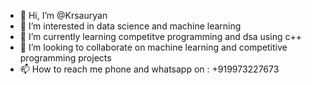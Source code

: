 - 👋 Hi, I’m @Krsauryan
- 👀 I’m interested in data science and machine learning
- 🌱 I’m currently learning competitve programming and dsa using c++
- 💞️ I’m looking to collaborate on machine learning and competitive programming projects
- 📫 How to reach me phone and whatsapp on : +919973227673

<!---
Krsauryan/Krsauryan is a ✨ special ✨ repository because its `README.md` (this file) appears on your GitHub profile.
You can click the Preview link to take a look at your changes.
--->
